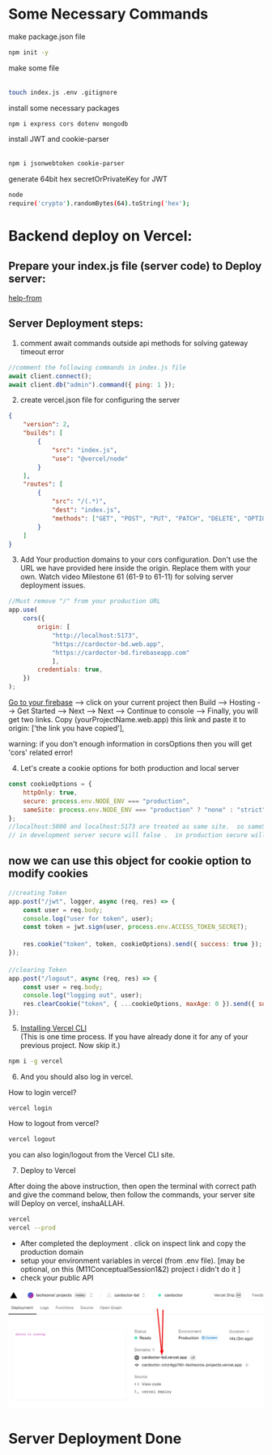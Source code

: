 # Some Necessary Commands

make package.json file

```bash
npm init -y
```

make some file

```bash

touch index.js .env .gitignore
```

install some necessary packages

```bash
npm i express cors dotenv mongodb
```

install JWT and cookie-parser

```bash

npm i jsonwebtoken cookie-parser
```

generate 64bit hex secretOrPrivateKey for JWT

```bash
node
require('crypto').randomBytes(64).toString('hex');
```

# Backend deploy on Vercel:

## Prepare your index.js file (server code) to Deploy server:

[help-from](https://github.com/ProgrammingHero1/B9-CRUD-and-JWT-battlefield/tree/main?tab=readme-ov-file#server-deployment-steps)

## Server Deployment steps:

1. comment await commands outside api methods for solving gateway timeout error

```js
//comment the following commands in index.js file
await client.connect();
await client.db("admin").command({ ping: 1 });
```

2. create vercel.json file for configuring the server

```json
{
    "version": 2,
    "builds": [
        {
            "src": "index.js",
            "use": "@vercel/node"
        }
    ],
    "routes": [
        {
            "src": "/(.*)",
            "dest": "index.js",
            "methods": ["GET", "POST", "PUT", "PATCH", "DELETE", "OPTIONS"]
        }
    ]
}
```

3. Add Your production domains to your cors configuration. Don't use the URL we have provided here inside the origin. Replace them with your own. Watch video Milestone 61 (61-9 to 61-11) for solving server deployment issues.

```js
//Must remove "/" from your production URL
app.use(
    cors({
        origin: [
            "http://localhost:5173", 
            "https://cardoctor-bd.web.app", 
            "https://cardoctor-bd.firebaseapp.com"
            ],
        credentials: true,
    })
);
```

[Go to your firebase](https://console.firebase.google.com/) --> click on your current project then Build --> Hosting --> Get Started --> Next --> Next --> Continue to console --> Finally, you will get two links. Copy (yourProjectName.web.app) this link and paste it to origin: ['the link you have copied'],

warning: if you don't enough information in corsOptions then you will get 'cors' related error!

4. Let's create a cookie options for both production and local server

```js
const cookieOptions = {
    httpOnly: true,
    secure: process.env.NODE_ENV === "production",
    sameSite: process.env.NODE_ENV === "production" ? "none" : "strict",
};
//localhost:5000 and localhost:5173 are treated as same site.  so sameSite value must be strict in development server.  in production sameSite will be none
// in development server secure will false .  in production secure will be true
```

## now we can use this object for cookie option to modify cookies

```js
//creating Token
app.post("/jwt", logger, async (req, res) => {
    const user = req.body;
    console.log("user for token", user);
    const token = jwt.sign(user, process.env.ACCESS_TOKEN_SECRET);

    res.cookie("token", token, cookieOptions).send({ success: true });
});

//clearing Token
app.post("/logout", async (req, res) => {
    const user = req.body;
    console.log("logging out", user);
    res.clearCookie("token", { ...cookieOptions, maxAge: 0 }).send({ success: true });
});
```

5. [Installing Vercel CLI](https://vercel.com/docs/cli#installing-vercel-cli)  
   (This is one time process. If you have already done it for any of your previous project. Now skip it.)

```bash
npm i -g vercel
```

6.  And you should also log in vercel.

How to login vercel?

```shell
vercel login
```

How to logout from vercel?

```bash
vercel logout
```

you can also login/logout from the Vercel CLI site.

7. Deploy to Vercel

After doing the above instruction, then open the terminal with correct path and give the command below,
then follow the commands, your server site will Deploy on vercel, inshaALLAH.

```bash
vercel
vercel --prod
```

-   After completed the deployment . click on inspect link and copy the production domain
-   setup your environment variables in vercel (from .env file). [may be optional, on this (M11ConceptualSession1&2) project i didn't do it ]
-   check your public API

<img src="code.jpg"/>

# Server Deployment Done
